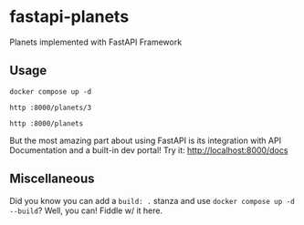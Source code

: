 # fastapi-planets
Planets implemented with FastAPI Framework

## Usage

`docker compose up -d` 

`http :8000/planets/3`

`http :8000/planets`

But the most amazing part about using FastAPI is its integration with API Documentation and a built-in dev portal! Try it: [http://localhost:8000/docs](http://localhost:8000/docs)

## Miscellaneous
Did you know you can add a `build: .` stanza and use `docker compose up -d --build`? Well, you can! Fiddle w/ it here.
